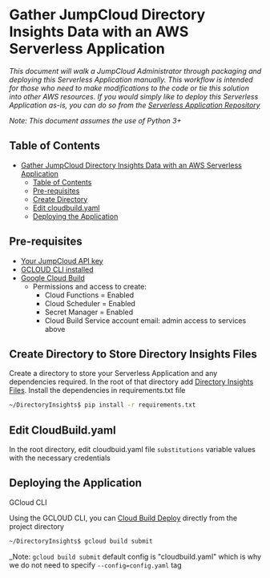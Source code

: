 # Gather JumpCloud Directory Insights Data with an AWS Serverless Application
_This document will walk a JumpCloud Administrator through packaging and deploying this Serverless Application manually. This workflow is intended for those who need to make modifications to the code or tie this solution into other AWS resources. If you would simply like to deploy this Serverless Application as-is, you can do so from the [Serverless Application Repository](https://serverlessrepo.aws.amazon.com/applications/us-east-2/339347137473/JumpCloud-DirectoryInsights)_

_Note: This document assumes the use of Python 3+_
## Table of Contents
- [Gather JumpCloud Directory Insights Data with an AWS Serverless Application](#gather-jumpcloud-directory-insights-data-with-an-aws-serverless-application)
  - [Table of Contents](#table-of-contents)
  - [Pre-requisites](#pre-requisites)
  - [Create Directory](#create-directory-to-store-directory-insights-files)
  - [Edit cloudbuild.yaml](#edit-cloudbuildyaml)
  - [Deploying the Application](#deploying-the-application)

## Pre-requisites
- [Your JumpCloud API key](https://docs.jumpcloud.com/2.0/authentication-and-authorization/authentication-and-authorization-overview)
- [GCLOUD CLI installed](https://cloud.google.com/sdk/docs/install)
- [Google Cloud Build](https://cloud.google.com/build/docs/securing-builds/configure-access-for-cloud-build-service-account)
  - Permissions and access to create:
    - Cloud Functions = Enabled
    - Cloud Scheduler = Enabled
    - Secret Manager = Enabled
    - Cloud Build Service account email: admin access to services above
  
## Create Directory to Store Directory Insights Files

Create a directory to store your Serverless Application and any dependencies required. In the root of that directory add [Directory Insights Files](https://github.com/TheJumpCloud/JumpCloud-Serverless/blob/master/GCP/DirectoryInsights/).
Install the dependencies in requirements.txt file
```bash
~/DirectoryInsights$ pip install -r requirements.txt
```

## Edit CloudBuild.yaml

In the root directory, edit cloudbuid.yaml file `substitutions` variable values with the necessary credentials


## Deploying the Application

<summary>GCloud CLI</summary>

Using the GCLOUD CLI, you can [Cloud Build Deploy](https://cloud.google.com/sdk/gcloud/reference/builds/submit) directly from the project directory
```bash
~/DirectoryInsights$ gcloud build submit
```
_Note: `gcloud build submit` default config is "cloudbuild.yaml" which is why we do not need to specify `--config=config.yaml` tag



